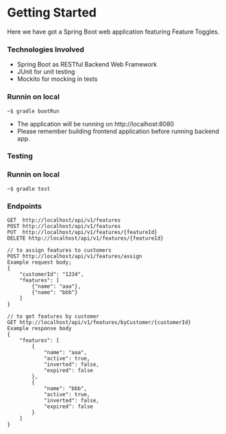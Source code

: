 # Getting Started

Here we have got a Spring Boot web application featuring Feature Toggles.

### Technologies Involved

- Spring Boot as RESTful Backend Web Framework
- JUnit for unit testing
- Mockito for mocking in tests

### Runnin on local

```
~$ gradle bootRun
```

- The application will be running on http://localhost:8080
- Please remember building frontend application before running backend app.

### Testing

### Runnin on local

```
~$ gradle test
```

### Endpoints
```
GET  http://localhost/api/v1/features
POST http://localhost/api/v1/features
PUT  http://localhost/api/v1/features/{featureId}
DELETE http://localhost/api/v1/features/{featureId}

// to assign features to customers
POST http://localhost/api/v1/features/assign
Example request body;
{
	"customerId": "1234",
	"features": [
	    {"name": "aaa"},
	    {"name": "bbb"}
	]
}

// to get features by customer
GET http://localhost/api/v1/features/byCustomer/{customerId}
Example response body
{
    "features": [
        {
            "name": "aaa",
            "active": true,
            "inverted": false,
            "expired": false
        },
        {
            "name": "bbb",
            "active": true,
            "inverted": false,
            "expired": false
        }
    ]
}
```

